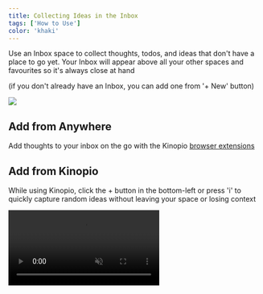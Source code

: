 ```yaml
---
title: Collecting Ideas in the Inbox
tags: ['How to Use']
color: 'khaki'
---
```


Use an Inbox space to collect thoughts, todos, and ideas that don't have a place to go yet. Your Inbox will appear above all your other spaces and favourites so it's always close at hand

(if you don't already have an Inbox, you can add one from '+ New' button)

<img src="https://updates.kinopio.club/inbox.png">

## Add from Anywhere

Add thoughts to your inbox on the go with the Kinopio [browser extensions](http://localhost:8081/posts/extensions/)

## Add from Kinopio

While using Kinopio, click the + button in the bottom-left or press 'i' to quickly capture random ideas without leaving your space or losing context

<video autoplay loop muted playsinline>
  <source src="https://updates.kinopio.club/add-to-inbox.mp4">
</video>
